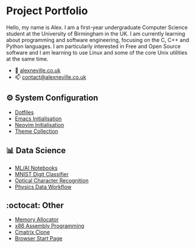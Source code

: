 # Project Portfolio

Hello, my name is Alex. I am a first-year undergraduate Computer Science
student at the University of Birmingham in the UK. I am currently
learning about programming and software engineering, focusing on the C,
C++ and Python languages. I am particularly interested in Free and Open
Source software and I am learning to use Linux and some of the core Unix
utilities at the same time.

- :bust_in_silhouette: [alexneville.co.uk](https://alexneville.co.uk)
- :mailbox: [contact@alexneville.co.uk](mailto:contact@alexneville.co.uk)


## :gear: System Configuration

- [Dotfiles](https://github.com/alexanderneville/dotfiles)
- [Emacs Initialisation](https://github.com/alexanderneville/emacs-config)
- [Neovim Initialisation](https://github.com/alexanderneville/nvim-config)
- [Theme Collection](https://github.com/alexanderneville/b16-themes)

## :bar_chart: Data Science

- [ML/AI Notebooks](https://github.com/alexanderneville/MLAI_notebooks)
- [MNIST Digit Classifier](https://github.com/alexanderneville/MNIST_solver)
- [Optical Character Recognition](https://github.com/alexanderneville/OCR)
- [Physics Data Workflow](https://github.com/alexanderneville/physics)

## :octocat: Other

- [Memory Allocator](https://github.com/alexanderneville/memory_allocator)
- [x86 Assembly Programming](https://github.com/alexanderneville/assembly)
- [Cmatrix Clone](https://github.com/alexanderneville/cmatrix)
- [Browser Start Page](https://github.com/alexanderneville/start-page)
